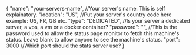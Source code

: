 {
    "name": "your-servers-name", //Your server's name. This is self explainatory.
    "location": "US", //Put your server's country code here example: US, FR, GB etc.
    "type": "DEDICATED", //Is your server a dedicated server, a vps, a vm or a docker container?
    "password": "", //This is the password used to allow the status page monitor to fetch this machine's status. Leave blank to allow anyone to see the machine's status.
    "port": 3000 //Which port should the stats server use?
}
